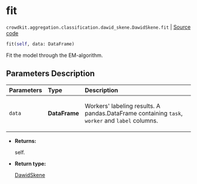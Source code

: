 # fit
`crowdkit.aggregation.classification.dawid_skene.DawidSkene.fit` | [Source code](https://github.com/Toloka/crowd-kit/blob/v1.1.0.rc2/crowdkit/aggregation/classification/dawid_skene.py#L145)

```python
fit(self, data: DataFrame)
```

Fit the model through the EM-algorithm.

## Parameters Description

| Parameters | Type | Description |
| :----------| :----| :-----------|
`data`|**DataFrame**|<p>Workers&#x27; labeling results. A pandas.DataFrame containing `task`, `worker` and `label` columns.</p>

* **Returns:**

  self.

* **Return type:**

  [DawidSkene](crowdkit.aggregation.classification.dawid_skene.DawidSkene.md)
